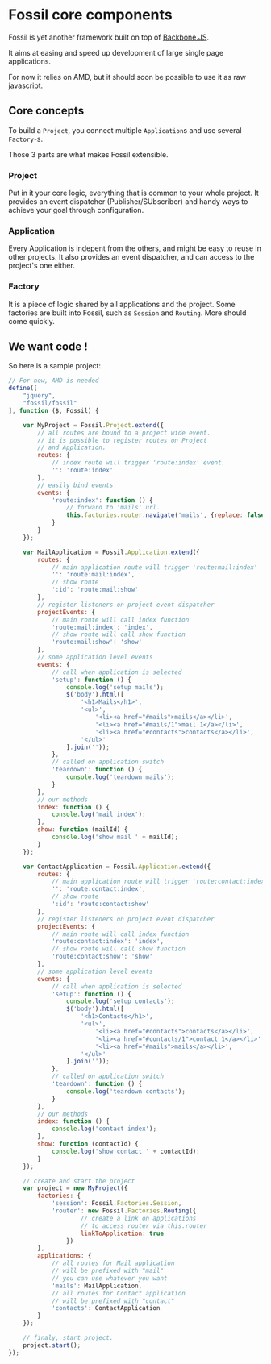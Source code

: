 Fossil core components
======================

Fossil is yet another framework built on top of
[Backbone.JS](http://backbonejs.org).

It aims at easing and speed up development of large single page applications.

For now it relies on AMD, but it should soon be possible to use it as raw
javascript.

Core concepts
-------------

To build a `Project`, you connect multiple `Application`s and use several
`Factory`-s.

Those 3 parts are what makes Fossil extensible.

### Project

Put in it your core logic, everything that is common to your whole project.
It provides an event dispatcher (Publisher/SUbscriber) and handy ways to
achieve your goal through configuration.

### Application

Every Application is indepent from the others, and might be easy to reuse in
other projects.
It also provides an event dispatcher, and can access to the project's one
either.

### Factory

It is a piece of logic shared by all applications and the project.
Some factories are built into Fossil, such as `Session` and `Routing`. More
should come quickly.

We want code !
--------------

So here is a sample project:

``` javascript
// For now, AMD is needed
define([
    "jquery",
    "fossil/fossil"
], function ($, Fossil) {

    var MyProject = Fossil.Project.extend({
        // all routes are bound to a project wide event.
        // it is possible to register routes on Project
        // and Application.
        routes: {
            // index route will trigger 'route:index' event.
            '': 'route:index'
        },
        // easily bind events
        events: {
            'route:index': function () {
                // forward to 'mails' url.
                this.factories.router.navigate('mails', {replace: false})
            }
        }
    });

    var MailApplication = Fossil.Application.extend({
        routes: {
            // main application route will trigger 'route:mail:index'
            '': 'route:mail:index',
            // show route
            ':id': 'route:mail:show'
        },
        // register listeners on project event dispatcher
        projectEvents: {
            // main route will call index function
            'route:mail:index': 'index',
            // show route will call show function
            'route:mail:show': 'show'
        },
        // some application level events
        events: {
            // call when application is selected
            'setup': function () {
                console.log('setup mails');
                $('body').html([
                    '<h1>Mails</h1>',
                    '<ul>',
                        '<li><a href="#mails">mails</a></li>',
                        '<li><a href="#mails/1">mail 1</a></li>',
                        '<li><a href="#contacts">contacts</a></li>',
                    '</ul>'
                ].join(''));
            },
            // called on application switch
            'teardown': function () {
                console.log('teardown mails');
            }
        },
        // our methods
        index: function () {
            console.log('mail index');
        },
        show: function (mailId) {
            console.log('show mail ' + mailId);
        }
    });

    var ContactApplication = Fossil.Application.extend({
        routes: {
            // main application route will trigger 'route:contact:index'
            '': 'route:contact:index',
            // show route
            ':id': 'route:contact:show'
        },
        // register listeners on project event dispatcher
        projectEvents: {
            // main route will call index function
            'route:contact:index': 'index',
            // show route will call show function
            'route:contact:show': 'show'
        },
        // some application level events
        events: {
            // call when application is selected
            'setup': function () {
                console.log('setup contacts');
                $('body').html([
                    '<h1>Contacts</h1>',
                    '<ul>',
                        '<li><a href="#contacts">contacts</a></li>',
                        '<li><a href="#contacts/1">contact 1</a></li>',
                        '<li><a href="#mails">mails</a></li>',
                    '</ul>'
                ].join(''));
            },
            // called on application switch
            'teardown': function () {
                console.log('teardown contacts');
            }
        },
        // our methods
        index: function () {
            console.log('contact index');
        },
        show: function (contactId) {
            console.log('show contact ' + contactId);
        }
    });

    // create and start the project
    var project = new MyProject({
        factories: {
            'session': Fossil.Factories.Session,
            'router': new Fossil.Factories.Routing({
                    // create a link on applications
                    // to access router via this.router
                    linkToApplication: true
                })
        },
        applications: {
            // all routes for Mail application
            // will be prefixed with "mail"
            // you can use whatever you want
            'mails': MailApplication,
            // all routes for Contact application
            // will be prefixed with "contact"
            'contacts': ContactApplication
        }
    });

    // finaly, start project.
    project.start();
});
```

